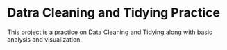 # Datra Cleaning and Tidying Practice
 This project is a practice on Data Cleaning and Tidying along with basic analysis and visualization.
